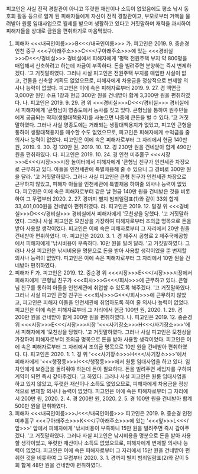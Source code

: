 피고인은 사실 전직 경찰관이 아니고 뚜렷한 재산이나 소득이 없었음에도 평소 낚시 동호회 활동 등으로 알게 된 피해자들에게 자신이 전직 경찰관이고, 부모로부터 거액을 물려받아 원룸 임대사업으로 월세를 받으며 생활하고 있다고 거짓말하며 재력을 과시하여 피해자들을 상대로 금원을 편취하기로 마음먹었다.
1. 피해자 <<<내국인이름>>>B<<</내국인이름>>>
가. 피고인은 2019. 9. 중순경 인천 중구 <<<구아래주소>>>C<<</구아래주소>>>에 있는 <<<경비실>>>D<<</경비실>>> 경비실에서 피해자에게 '평택 전원주택 부지 약 800평을 매입해서 신축하려고 하는데 자금이 부족하다. 돈을 빌려주면 분양하는 즉시 변제하겠다. '고 거짓말하였다. 그러나 사실 피고인은 전원주택 부지를 매입한 사실이 없고, 건물을 신축할 계획도 없었으므로, 피해자에게 차용금을 정상적으로 변제할 의사나 능력이 없었다.
피고인은 이에 속은 피해자로부터 2019. 9. 27. 경 액면금 3,000만 원인 수표 1장과 현금 300만 원을 건네받아 합계 3,300만 원을 편취하였다.
나. 피고인은 2019. 9. 29. 경 위 <<<경비실>>>D<<</경비실>>> 경비실에서 피해자에게 '큰형님이 영종도에서 농사를 짓고 있다. 큰형님을 통하여 원주민들에게 공급되는 딱지(생활대책용지)를 사놓으면 나중에 큰돈을 벌 수 있다. '고 거짓말하였다. 그러나 사실 영종도에는 거래되는 생활대책용지가 없었고, 피고인 큰형을 통하여 생활대책용지를 매수할 수도 없었으므로, 피고인은 피해자에게 수익금을 줄 의사나 능력이 없었다.
피고인은 이에 속은 피해자로부터 그 자리에서 현금 140만 원, 2019. 9. 30. 경 120만 원, 2019. 10. 12. 경 230만 원을 건네받아 합계 490만 원을 편취하였다.
다. 피고인은 2019. 10. 24. 경 인천 미추홀구 <<<시장>>>E<<</시장>>>시장 놀이터에서 피해자에게 '큰형님 친구가 인천세관 차장으로 근무하고 있다. 아들을 인천세관에 특별채용해 줄 수 있으니 그 경비로 300만 원을 달라. '고 거짓말하였다. 그러나 사실 피고인은 큰형 친구가 인천세관 차장으로 근무하지 않았고, 피해자 아들을 인천세관에 특별채용 하여줄 의사나 능력이 없었다.
피고인은 이에 속은 피해자로부터 같은 날 현금 140만 원을 건네받은 것을 비롯하여 그 무렵부터 2020. 2. 27. 경까지 별지 범죄일람표(1)와 같이 33회 합계 33,401,000원을 건네받아 편취하였다.
라. 피고인은 2019. 12. 말경 위 <<<경비실>>>D<<</경비실>>> 경비실에서 피해자에게 '모친상을 당했다. '고 거짓말하였다. 그러나 사실 피고인은 모친상을 가장하여 피해자로부터 조의금 명목으로 돈을 받아 사용할 생각이었다.
피고인은 이에 속은 피해자로부터 그 자리에서 20만 원을 건네받아 편취하였다.
마. 피고인은 2020. 3. 1. 경 제주시 공항로 2 제주국제공항에서 피해자에게 '낚시비용이 부족하다. 10만 원을 빌려 달라. '고 거짓말하였다. 그러나 사실 피고인은 낚시비용을 명분으로 돈을 받아 사용할 생각이었을 뿐 변제할 의사나 능력이 없었다.
피고인은 이에 속은 피해자로부터 그 자리에서 10만 원을 건네받아 편취하였다.
2. 피해자 F
가. 피고인은 2019. 12. 중순경 위 <<<시장>>>E<<</시장>>>시장에서 피해자에게 '큰형님 친구가 <<<회사>>>G<<</회사>>>에 근무하고 있다. 큰형님 친구를 통하여 아들을 인천세관에 취업할 수 있도록 해주겠다. '고 거짓말하였다. 그러나 사실 피고인 큰형 친구는 <<<회사>>>G<<</회사>>>에 근무하지 않았고, 피고인은 피해자 아들을 인천세관에 취업하도록 하여 줄 의사나 능력이 없었다.
피고인은 이에 속은 피해자로부터 그 자리에서 현금 100만 원, 2020. 1. 29. 경 200만 원을 건네받아 합계 300만 원을 편취하였다.
나. 피고인은 2019. 12. 중순경 위 <<<시장>>>E<<</시장>>>시장 '<<<사기장소>>>H<<</사기장소>>>'에서 피해자에게 '모친상을 당했다. '고 거짓말하였다. 그러나 사실 피고인은 모친상을 가장하여 피해자로부터 조의금 명목으로 돈을 받아 사용할 생각이었다.
피고인은 이에 속은 피해자로부터 그 자리에서 조의금 명목으로 10만 원을 건네받아 편취하였다.
다. 피고인은 2020. 1. 1. 경 위 '<<<사기장소>>>H<<</사기장소>>>'에서 피해자에게 '<<<행정동>>>I<<</행정동>>>에서 원룸 임대사업을 하고 있다. 임차인에게 보증금을 돌려줘야 하는데 돈이 필요하다. 돈을 빌려주면 세입자를 구하여 계약이 되면 즉시 갚아주겠다. '고 하였다. 그러나 사실 피고인은 원룸 임대사업을 하고 있지 않았고, 뚜렷한 재산이나 소득도 없었으므로, 피해자에게 차용금을 정상적으로 변제할 의사나 능력이 없었다.
피고인은 이에 속은 피해자로부터 그 자리에서 200만 원, 2020. 2. 4. 경 200만 원, 2020. 2. 5. 경 100만 원을 건네받아 합계 500만 원을 편취하였다.
3. 피해자 <<<내국인이름>>>J<<</내국인이름>>>
피고인은 2019. 9. 중순경 인천 미추홀구 <<<구아래주소>>>K<<</구아래주소>>>에 있는 '<<<앞>>>L<<</앞>>>' 앞에서 피해자에게 '낚시비용이 부족하니 15만 원을 빌려주면 즉시 갚아주겠다. '고 거짓말하였다. 그러나 사실 피고인은 낚시비용을 명분으로 돈을 받아 사용할 생각이었고, 뚜렷한 재산이나 소득도 없었으므로, 피해자에게 변제할 의사나 능력이 없었다.
피고인은 이에 속은 피해자로부터 그 자리에서 15만 원을 건네받아 편취한 것을 비롯하여 그 무렵부터 2020. 3. 1. 경까지 별지 범죄일람표(2)와 같이 5회 합계 48만 원을 건네받아 편취하였다.